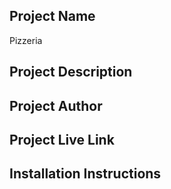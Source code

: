 ## Project Name
Pizzeria
## Project Description
## Project Author

## Project Live Link

## Installation Instructions